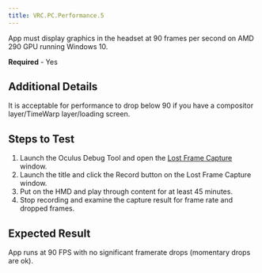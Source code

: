 ```yaml
---
title: VRC.PC.Performance.5
---
```

App must display graphics in the headset at 90 frames per second on AMD 290 GPU running Windows 10.

**Required** - Yes

## Additional Details

It is acceptable for performance to drop below 90 if you have a compositor layer/TimeWarp layer/loading screen.

## Steps to Test

1. Launch the Oculus Debug Tool and open the [Lost Frame Capture](/documentation/pcsdk/latest/concepts/dg-performance-lostframes/) window.
2. Launch the title and click the Record button on the Lost Frame Capture window.
3. Put on the HMD and play through content for at least 45 minutes.
4. Stop recording and examine the capture result for frame rate and dropped frames.
## Expected Result

App runs at 90 FPS with no significant framerate drops (momentary drops are ok).


